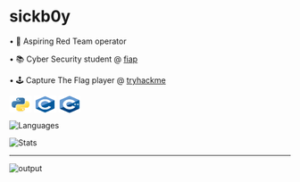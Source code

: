 # sickb0y

• 🥷 Aspiring Red Team operator

• 📚 Cyber Security student @ [fiap](https://www.fiap.com.br)

• 🕹️ Capture The Flag player @ [tryhackme](https://tryhackme.com/r/p/sickb0y)

<img align="center" alt="Python" height="30" width="40" src="https://raw.githubusercontent.com/devicons/devicon/master/icons/python/python-original.svg"> <img align="center" alt="c" height="30" width="40" src="https://raw.githubusercontent.com/devicons/devicon/master/icons/c/c-original.svg"> <img align="center" alt="c++" height="30" width="40" src="https://raw.githubusercontent.com/devicons/devicon/refs/heads/master/icons/cplusplus/cplusplus-original.svg">

![Languages](https://github-readme-stats.vercel.app/api/top-langs/?username=0xSickb0y&layout=compact&theme=vision-friendly-dark)

![Stats](https://github-readme-stats.vercel.app/api?username=0xSickb0y&theme=vision-friendly-dark&show_icons=true&hide_border=false&count_private=true) 

---
![output](https://github.com/user-attachments/assets/5db0d6be-74c9-45b4-958e-6efcc5ed5fa6)
